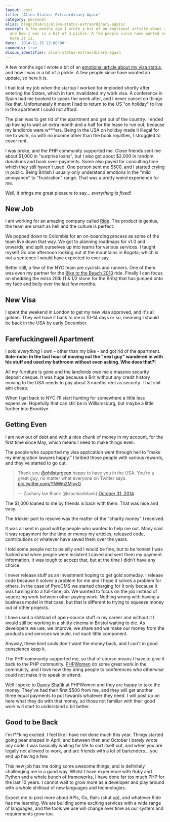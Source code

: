 ```yaml
---
layout: post
title: 'Alien Status: Extraordinary Again'
category: personal
alias: blog/2014/11/alien-status-extraordinary-again/
excerpt: A few months ago I wrote a bit of an emotional article about my visa status,
  and how I was in a bit of a pickle. A few people since have wanted an update, so
  here it is.
date: '2014-11-15 22:08:00'
comments: true
disqus_identifier: alien-status-extraordinary-again
---
```


A few months ago I wrote a bit of an [emotional article about my visa status,](/blog/2014/08/i-was-an-extraordinary-alien-for-a-week) and how I was in a bit of a pickle. A few people since have wanted an update, so here it is.

I had lost my job when the startup I worked for imploded shortly after entering the States, which in turn invalidated my work visa. A conference in Spain had me booked to speak the week after, and I never cancel on things like that. Unfortunately it meant I had to return to the US "on holiday" to live in the apartment I could not afford. 

The plan was to get rid of the apartment and get out of the country. I ended up having to wait an extra month and a half for the lease to run out, because my landlords were w***ers. Being in the USA on holiday made it illegal for me to work, so with no income other than the book royalties, I struggled to cover rent.

I was broke, and the PHP community supported me. Close friends sent me about $1,000 in "surprise loans", but I also got about $2,000 in random donations and book over-payments. Some also payed for consulting time which they still haven't used. One person sent me $500, and I started crying in public. Being British I usually only understand emotions in the "mild annoyance" to "frustration" range. That was a pretty weird experience for me.

Well, it brings me great pleasure to say... *everything is fixed!*

## New Job

I am working for an amazing company called [Ride](http://ride.com). The product is genius, the team are smart as hell and the culture is perfect. 

We popped down to Colombia for an on-boarding process as some of the team live down that way. We got to planning roadmaps for v1.0 and onwards, and split ourselves up into teams for various services. I taught myself Go one afternoon looking out at the mountains in Bogota; which is not a sentence I would have expected to ever say.

Better still, a few of the NYC team are cyclists and runners. One of them was even my partner for the [Bike to the Beach 2013](/blog/2013/06/biked-to-the-beach-2013) ride. Finally I can focus on shedding the extra 20lb (1 & 1/2 stone for the Brits) that has jumped onto my face and belly over the last few months.

## New Visa

I spent the weekend in London to get my new visa approved, and it's all golden. They will have it back to me in 10-14 days or so, meaning I should be back in the USA by early December.

## Farefuckingwell Apartment

I sold _everything_ I own - other than my bike - and got rid of the apartment. **Side-note: In the last hour of moving out the "next guy" wandered in with his stuff and used _my_ bathroom without even asking. Who does that?!**

All my furniture is gone and the landlords owe me a massive security deposit cheque. It was huge because a Brit without _any_ credit history moving to the USA needs to pay about 3 months rent as security. That shit aint cheap.

When I get back to NYC I'll start hunting for somewhere a little less expensive. Hopefully that can still be in Williamsburg, but maybe a little further into Brooklyn.

## Getting Even

I am now out of debt and with a nice chunk of money in my account, for the first time since May, which means I need to make things even.

The people who supported my visa application went through hell to "make my immigration lawyers happy." I bribed those people with various rewards, and they've started to go out.

<blockquote class="twitter-tweet" lang="en"><p>Thank you <a href="https://twitter.com/philsturgeon">@philsturgeon</a> happy to have you in the USA. You&#39;re a great guy, no matter what everyone on Twitter says. <a href="http://t.co/YNWm2MjvvG">pic.twitter.com/YNWm2MjvvG</a></p>&mdash; Zachary Ian Blank (@zachianblank) <a href="https://twitter.com/zachianblank/status/528190468547678208">October 31, 2014</a></blockquote>
<script async src="//platform.twitter.com/widgets.js" charset="utf-8"></script>

The $1,000 loaned to me by friends is back with them. That was nice and easy.

The trickier part to resolve was the matter of the "charity money" I received. 

It was all sent in good will by people who wanted to help me out. Many said it was repayment for the time or money my articles, released code, contributions or whatever have saved them over the years.

I told some people not to be silly and I would be fine, but to be honest I was fucked and when people were insistent I caved and sent them my payment information. It was tough to accept that, but at the time I didn't have any choice.

I never release stuff as an investment hoping to get gold someday. I release code because it solves a problem for me and I hope it solves a problem for others. In the case of PyroCMS we started charging for it only because it was turning into a full-time job. We wanted to focus on the job instead of squeezing work between other paying work. Nothing wrong with having a business model in that case, but that is different to trying to squeeze money out of other projects. 

I have used a shitload of open-source stuff in my career and without it I would still be working in a shitty cinema in Bristol waiting to die. As developers we use, we improve, we share and we make our money from the products and services we build, not each little component.

Anyway, these kind souls don't want the money back, and I can't in good conscience keep it. 

The PHP community supported me, so that of course means I have to give it back to the PHP community. [PHPWomen](http://phpwomen.org) do some great work in the community, and I love how they bring people to conferences who otherwise could not make it to speak or attend.

Well I spoke to [Davey Shafik](https://twitter.com/dshafik) at PHPWomen and they are happy to take the money. They've had their first $500 from me, and they will get another three equal payments to put towards whatever they need. I will post up on here what they do with that money, so those not familiar with their good work will start to understand a bit better.

## Good to be Back

I'm f**king excited. I feel like I have not done much this year. Things started going pear shaped in April, and between then and October I barely wrote any code. I was basically waiting for life to sort itself out, and when you are legally not allowed to work, and are friends with a lot of bartenders... you end up having a few.

This new job has me doing some awesome things, and is definitely challenging me in a good way. Whilst I have experience with Ruby and Python and a whole bunch of frameworks, I have done far too much PHP for the last 10 years. I cannot wait to grow more as a developer and play around with a whole shitload of new languages and technologies.

Expect me to post more about APIs, Go, Rails (shut up), and whatever Ride has me learning. We are building some exciting services with a wide range of languages, and the tools we use will change over time as our system and requirements grow too.